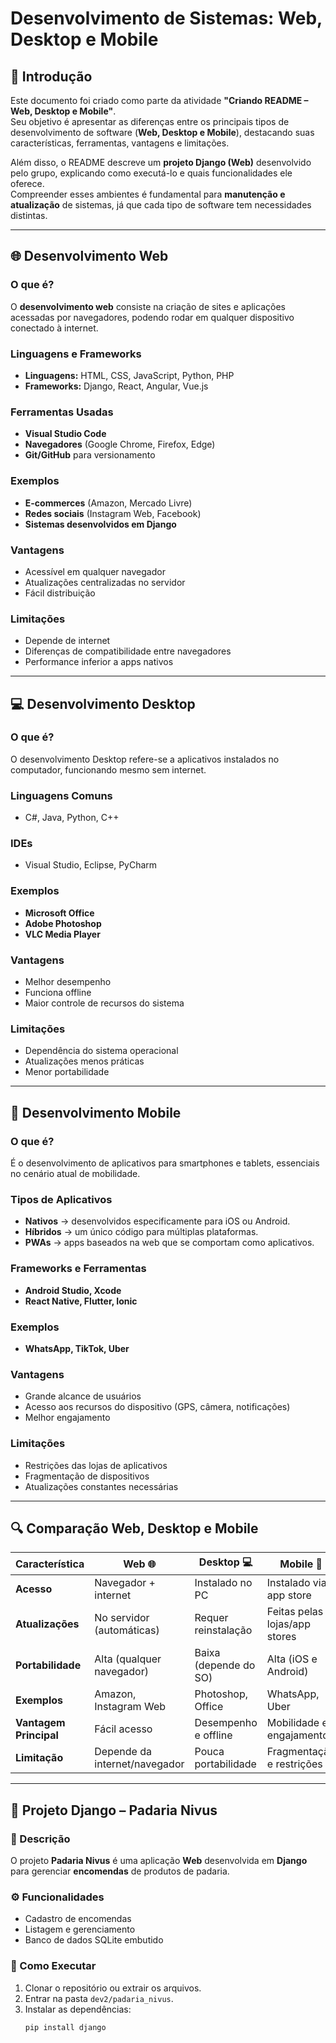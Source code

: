 # Desenvolvimento de Sistemas: Web, Desktop e Mobile

## 📖 Introdução
Este documento foi criado como parte da atividade **"Criando README – Web, Desktop e Mobile"**.  
Seu objetivo é apresentar as diferenças entre os principais tipos de desenvolvimento de software (**Web, Desktop e Mobile**), destacando suas características, ferramentas, vantagens e limitações.  

Além disso, o README descreve um **projeto Django (Web)** desenvolvido pelo grupo, explicando como executá-lo e quais funcionalidades ele oferece.  
Compreender esses ambientes é fundamental para **manutenção e atualização** de sistemas, já que cada tipo de software tem necessidades distintas.

---

## 🌐 Desenvolvimento Web
### O que é?
O **desenvolvimento web** consiste na criação de sites e aplicações acessadas por navegadores, podendo rodar em qualquer dispositivo conectado à internet.

### Linguagens e Frameworks
- **Linguagens:** HTML, CSS, JavaScript, Python, PHP  
- **Frameworks:** Django, React, Angular, Vue.js  

### Ferramentas Usadas
- **Visual Studio Code**  
- **Navegadores** (Google Chrome, Firefox, Edge)  
- **Git/GitHub** para versionamento  

### Exemplos
- **E-commerces** (Amazon, Mercado Livre)  
- **Redes sociais** (Instagram Web, Facebook)  
- **Sistemas desenvolvidos em Django**  

### Vantagens
- Acessível em qualquer navegador  
- Atualizações centralizadas no servidor  
- Fácil distribuição  

### Limitações
- Depende de internet  
- Diferenças de compatibilidade entre navegadores  
- Performance inferior a apps nativos  

---

## 💻 Desenvolvimento Desktop
### O que é?
O desenvolvimento Desktop refere-se a aplicativos instalados no computador, funcionando mesmo sem internet.

### Linguagens Comuns
- C#, Java, Python, C++  

### IDEs
- Visual Studio, Eclipse, PyCharm  

### Exemplos
- **Microsoft Office**  
- **Adobe Photoshop**  
- **VLC Media Player**  

### Vantagens
- Melhor desempenho  
- Funciona offline  
- Maior controle de recursos do sistema  

### Limitações
- Dependência do sistema operacional  
- Atualizações menos práticas  
- Menor portabilidade  

---

## 📱 Desenvolvimento Mobile
### O que é?
É o desenvolvimento de aplicativos para smartphones e tablets, essenciais no cenário atual de mobilidade.

### Tipos de Aplicativos
- **Nativos** → desenvolvidos especificamente para iOS ou Android.  
- **Híbridos** → um único código para múltiplas plataformas.  
- **PWAs** → apps baseados na web que se comportam como aplicativos.  

### Frameworks e Ferramentas
- **Android Studio, Xcode**  
- **React Native, Flutter, Ionic**  

### Exemplos
- **WhatsApp, TikTok, Uber**  

### Vantagens
- Grande alcance de usuários  
- Acesso aos recursos do dispositivo (GPS, câmera, notificações)  
- Melhor engajamento  

### Limitações
- Restrições das lojas de aplicativos  
- Fragmentação de dispositivos  
- Atualizações constantes necessárias  

---

## 🔍 Comparação Web, Desktop e Mobile

| Característica       | Web 🌐                         | Desktop 💻                  | Mobile 📱                        |
|----------------------|--------------------------------|-----------------------------|----------------------------------|
| **Acesso**           | Navegador + internet           | Instalado no PC             | Instalado via app store          |
| **Atualizações**     | No servidor (automáticas)      | Requer reinstalação         | Feitas pelas lojas/app stores    |
| **Portabilidade**    | Alta (qualquer navegador)      | Baixa (depende do SO)       | Alta (iOS e Android)             |
| **Exemplos**         | Amazon, Instagram Web          | Photoshop, Office           | WhatsApp, Uber                   |
| **Vantagem Principal** | Fácil acesso                  | Desempenho e offline        | Mobilidade e engajamento         |
| **Limitação**        | Depende da internet/navegador  | Pouca portabilidade         | Fragmentação e restrições        |

---

## 📂 Projeto Django – Padaria Nivus
### 📌 Descrição
O projeto **Padaria Nivus** é uma aplicação **Web** desenvolvida em **Django** para gerenciar **encomendas** de produtos de padaria.  

### ⚙️ Funcionalidades
- Cadastro de encomendas  
- Listagem e gerenciamento  
- Banco de dados SQLite embutido  

### 🚀 Como Executar
1. Clonar o repositório ou extrair os arquivos.  
2. Entrar na pasta `dev2/padaria_nivus`.  
3. Instalar as dependências:  
   ```bash
   pip install django
